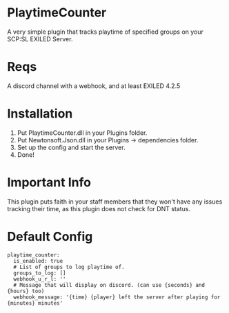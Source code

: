 # PlaytimeCounter
A very simple plugin that tracks playtime of specified groups on your SCP:SL EXILED Server.
# Reqs
A discord channel with a webhook, and at least EXILED 4.2.5
# Installation
1. Put PlaytimeCounter.dll in your Plugins folder.
2. Put Newtonsoft.Json.dll in your Plugins -> dependencies folder.
3. Set up the config and start the server.
4. Done!
# Important Info
This plugin puts faith in your staff members that they won't have any issues tracking their time, as this plugin does not check for DNT status.
# Default Config
```
playtime_counter:
  is_enabled: true
  # List of groups to log playtime of.
  groups_to_log: []
  webhook_u_r_l: ''
  # Message that will display on discord. (can use {seconds} and {hours} too)
  webhook_message: '{time} {player} left the server after playing for {minutes} minutes'
```
